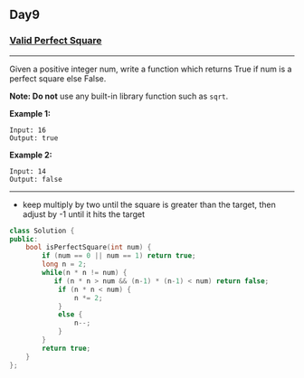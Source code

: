 ## Day9

### [Valid Perfect Square](https://leetcode.com/explore/featured/card/may-leetcoding-challenge/535/week-2-may-8th-may-14th/3324/)

---

Given a positive integer num, write a function which returns True if num is a perfect square else False.

**Note: Do not** use any built-in library function such as `sqrt`.

**Example 1:**
```
Input: 16
Output: true
```

**Example 2:**
```
Input: 14
Output: false
```

---
- keep multiply by two until the square is greater than the target, then adjust by -1 until it hits the target

```cpp
class Solution {
public:
    bool isPerfectSquare(int num) {
        if (num == 0 || num == 1) return true;
        long n = 2;
        while(n * n != num) {
           if (n * n > num && (n-1) * (n-1) < num) return false;
            if (n * n < num) {
                n *= 2;
            }
            else {
                n--;
            }
        }
        return true;
    }
};
```